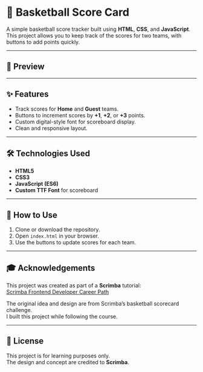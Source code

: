 # 🏀 Basketball Score Card

A simple basketball score tracker built using **HTML**, **CSS**, and **JavaScript**.  
This project allows you to keep track of the scores for two teams, with buttons to add points quickly.

---

## 📸 Preview


---

## ✨ Features
- Track scores for **Home** and **Guest** teams.
- Buttons to increment scores by **+1**, **+2**, or **+3** points.
- Custom digital-style font for scoreboard display.
- Clean and responsive layout.

---

## 🛠️ Technologies Used
- **HTML5**
- **CSS3**
- **JavaScript (ES6)**
- **Custom TTF Font** for scoreboard

---

## 📂 How to Use
1. Clone or download the repository.
2. Open `index.html` in your browser.
3. Use the buttons to update scores for each team.

---

## 🎓 Acknowledgements
This project was created as part of a **Scrimba** tutorial:  
[Scrimba Frontend Developer Career Path](https://scrimba.com/)

The original idea and design are from Scrimba’s basketball scorecard challenge.  
I built this project while following the course.

---

## 📄 License
This project is for learning purposes only.  
The design and concept are credited to **Scrimba**.